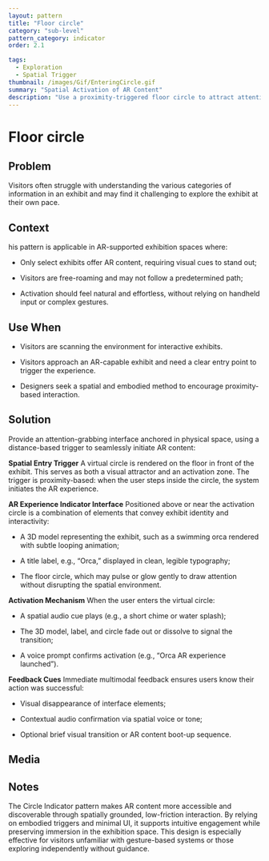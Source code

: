 ```yaml
---
layout: pattern
title: "Floor circle"
category: "sub-level"
pattern_category: indicator
order: 2.1

tags:
  - Exploration
  - Spatial Trigger
thumbnail: /images/Gif/EnteringCircle.gif
summary: "Spatial Activation of AR Content"
description: "Use a proximity-triggered floor circle to attract attention and seamlessly activate AR experiences, enabling intuitive and embodied engagement."
---
```


# Floor circle

## Problem
Visitors often struggle with understanding the various categories of information in an exhibit and may find it challenging to explore the exhibit at their own pace.

## Context
his pattern is applicable in AR-supported exhibition spaces where:

- Only select exhibits offer AR content, requiring visual cues to stand out;

- Visitors are free-roaming and may not follow a predetermined path;

- Activation should feel natural and effortless, without relying on handheld input or complex gestures.

## Use When
- Visitors are scanning the environment for interactive exhibits.

- Visitors approach an AR-capable exhibit and need a clear entry point to trigger the experience.

- Designers seek a spatial and embodied method to encourage proximity-based interaction.

## Solution

Provide an attention-grabbing interface anchored in physical space, using a distance-based trigger to seamlessly initiate AR content:

**Spatial Entry Trigger**
A virtual circle is rendered on the floor in front of the exhibit. This serves as both a visual attractor and an activation zone. The trigger is proximity-based: when the user steps inside the circle, the system initiates the AR experience.

**AR Experience Indicator Interface**
Positioned above or near the activation circle is a combination of elements that convey exhibit identity and interactivity:

- A 3D model representing the exhibit, such as a swimming orca rendered with subtle looping animation;

- A title label, e.g., “Orca,” displayed in clean, legible typography;

- The floor circle, which may pulse or glow gently to draw attention without disrupting the spatial environment.

**Activation Mechanism**
When the user enters the virtual circle:

- A spatial audio cue plays (e.g., a short chime or water splash);

- The 3D model, label, and circle fade out or dissolve to signal the transition;

- A voice prompt confirms activation (e.g., “Orca AR experience launched”).

**Feedback Cues**
Immediate multimodal feedback ensures users know their action was successful:

- Visual disappearance of interface elements;

- Contextual audio confirmation via spatial voice or tone;

- Optional brief visual transition or AR content boot-up sequence.
## Media



## Notes

The Circle Indicator pattern makes AR content more accessible and discoverable through spatially grounded, low-friction interaction. By relying on embodied triggers and minimal UI, it supports intuitive engagement while preserving immersion in the exhibition space. This design is especially effective for visitors unfamiliar with gesture-based systems or those exploring independently without guidance.
